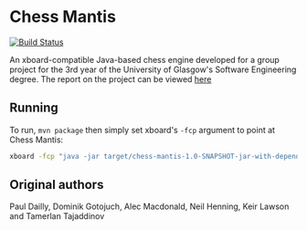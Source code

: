 # Chess Mantis

[![Build Status](https://travis-ci.org/keirlawson/chessmantis.svg)](https://travis-ci.org/keirlawson/chessmantis)

An xboard-compatible Java-based chess engine developed for a group project for the 3rd year of the University of Glasgow's Software Engineering degree.  The report on the project can be viewed [here](report.pdf)

## Running

To run, `mvn package` then simply set xboard's `-fcp` argument to point at Chess Mantis:

```bash
xboard -fcp "java -jar target/chess-mantis-1.0-SNAPSHOT-jar-with-dependencies.jar"
```

## Original authors

Paul Dailly, Dominik Gotojuch, Alec Macdonald, Neil Henning, Keir Lawson and Tamerlan Tajaddinov
